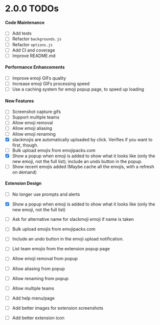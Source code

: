 # 2.0.0 TODOs

#### Code Maintenance
- [ ] Add tests
- [ ] Refactor `backgrounds.js`
- [ ] Refactor `options.js`
- [ ] Add CI and coverage
- [ ] Improve README.md

#### Performance Enhancements
- [ ] Improve emoji GIFs quality
- [ ] Increase emoji GIFs processing speed
- [ ] Use a caching system for emoji popup page, to speed up loading

#### New Features
- [ ] Screenshot capture gifs
- [ ] Support multiple teams
- [ ] Allow emoji removal
- [ ] Allow emoji aliasing
- [ ] Allow emoji renaming
- [x] slackmojis are automatically uploaded by click. Verifies if you want to first, though.
- [ ] Bulk upload emojis from emojipacks.com
- [x] Show a popup when emoji is added to show what it looks like (only the new emoji, not the full list); include an undo button in the popup.
- [ ] Show recent emojis added (Maybe cache all the emojis, with a refresh on demand)

#### Extension Design
- [ ] No longer use prompts and alerts 
- [x] Show a popup when emoji is added to show what it looks like (only the new emoji, not the full list)
- [ ] Ask for alternative name for slackmoji emoji if name is taken
- [ ] Bulk upload emojis from emojipacks.com
- [ ] Include an undo button in the emoji upload notification.
- [ ] List team emojis from the extension popup page
- [ ] Allow emoji removal from popup
- [ ] Allow aliasing from popup
- [ ] Allow renaming from popup
- [ ] Allow multiple teams
- [ ] Add help menu/page
- [ ] Add better images for extension screenshots
- [ ] Add better extension icon

